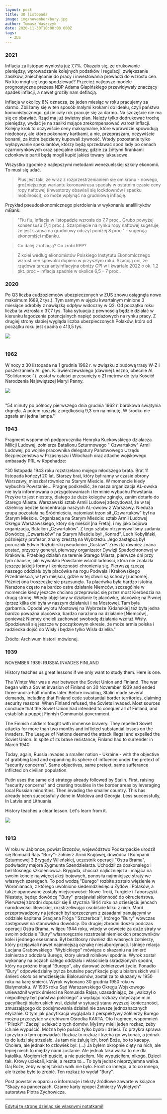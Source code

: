 ```yaml
---
layout: post
title: 30 listopada
image: img/november/bury.jpg
author: Tomasz Waszczyk
date: 2020-11-30T10:00:00.000Z
tags:
  - ZUS
---
```


### 2021

Inflacja za listopad wyniosła już 7,7%. Okazało się, że drukowanie pieniędzy, wprowadzanie kolejnych podatków i regulacji, zwiększanie zasiłków, zniechęcanie do pracy i inwestowania prowadzi do wzrostu cen. No kto mógł się tego spodziewać? Przecież najlepsze modele prognostyczne prezesa NBP Adama Glapińskiego przewidywały znaczący spadek inflacji, a nawet groziły nam deflacją.

Inflacja w okolicy 8% oznacza, że jeden miesiąc w roku pracujemy za darmo. Zbliżamy się w ten sposób małymi krokami do ideału, czyli państwa komunistycznego, gdzie cały rok pracuje się za darmo.
Na szczęście nie ma się co obawiać. Rząd ma już świetny plan. Należy tylko dodrukować trochę pieniędzy, wydać je na zasiłki mające zrekompensować wzrost inflacji. Kolejny krok to oczywiście ceny maksymalne, które wprawdzie spowodują niedobory, ale które pokonamy kartkami, a nie, przepraszam, oczywiście bonami, za które będziemy kupowali żywność. Wtedy pozostanie tylko wyłapywanie spekulantów, którzy będą sprzedawać spod lady po cenach czarnorynkowych oraz specjalne sklepy, gdzie za żółtymi firankami członkowie partii będą mogli kupić jakieś towary luksusowe.

Wszystko zgodnie z najlepszymi metodami wenezuelskiej szkoły ekonomii. To musi się udać.

> Plus jest taki, że wraz z rozprzestrzenianiem się omikronu - nowego, groźniejszego wariantu koronawirusa spadały w ostatnim czasie ceny ropy naftowej (inwestorzy obawiali się lockdownów i spadku mobilności), co może wpłynąć na grudniową inflację.

Przykład pseudoekonomicznego pierdolenia w wykonaniu anallllityków mBank:

> "Fiu fiu, inflacja w listopadzie wzrosła do 7,7 proc.. Grubo powyżej konsensusu (7,4 proc.). Szarpnięcie na rynku ropy naftowej sugeruje, że jest szansa na grudniowy odczyt poniżej 8 proc." - sugerują ekonomiści mBanku.

> Co dalej z inflacją? Co zrobi RPP?

> Z kolei według ekonomistów Polskiego Instytutu Ekonomicznego wzrost cen spowolni dopiero w przyszłym roku. Szacują oni, że rządowa tarcza antyinflacyjna obniży CPI w I kwartale 2022 o ok. 1,2 pkt. proc – inflacja spadnie w okolice 6,5 – 7 proc.. 

### 2020

Po Q3 liczba cudzoziemców ubezpieczonych w ZUS znowu osiągnęła nowe maksimum (689,2 tys.). Tym samym w ujęciu kwartalnym minione 3 miesiące odrobiły z nawiązką odpływ widoczny w Q2. Od początku roku liczba ta wzrosła o 37,7 tys. Taka sytuacja z pewnością będzie działać w kierunku łagodzenia potencjalnych napięć podażowych na rynku pracy. Z drugiej strony słabiej wygląda liczba ubezpieczonych Polaków, która od początku roku jest spadła o 413,5 tys.

<img src="./img/november/zuspl2020.png"><br><br>

### 1962

W nocy z 30 listopada na 1 grudnia 1962 r. w związku z budową trasy W-Z i poszerzaniem Al. gen. K. Świerczewskiego (dawniej Leszno, obecnie Al. "Solidarności"). został w całości przesunięty o 21 metrów do tyłu Kościół Narodzenia Najświętszej Maryi Panny.

<img src="./img/november/kosciol.jpg"><br><br>

"54 minuty po północy pierwszego dnia grudnia 1962 r. barokowa świątynia drgnęła. A potem ruszyła z prędkością 9,3 cm na minutę. W środku nie zgasła ani jedna lampa."

### 1943

Fragment wspomnień podporucznika Henryka Kuckowskiego działacza Milicji Ludowej, żołnierza Batalionu Szturmowego " Czwartaków" Armii Ludowej, po wojnie pracownika delegatury Państwowego Urzędu Bezpieczeństwa w Przasnyszu i Włochach oraz attache wojskowego ambasady PRL w Kopehadze:

"30 listopada 1943 roku rozstrzelano mojego młodszego brata. Brat 11 listopada kończył 20 lat. Starszy brat, który był ranny w czasie obrony Warszawy, mieszkał również na Starym Mieście. W momencie kiedy wybuchło Powstanie… Pragnę podkreślić, że nasza organizacja AL-owska nie była informowana o przygotowaniach i terminie wybuchu Powstania. Przykre to jest niestety, dlatego że dużo kolegów zginęło, zanim dotarło do Starego Miasta. Warszawski sztab Armii Ludowej zdecydował, że w tej dzielnicy będzie koncentracja naszych AL-owców z Warszawy. Nieduża grupa pozostała na Śródmieściu, natomiast trzon sił „Czwartaków” był na Starym Mieście.
Organizacja na Starym Mieście: sztab Armii Ludowej Okręgu Warszawskiego, który się mieścił [na Freta], i my jako bojowa organizacja, Batalion „Czwartaków”. Z tego sztabu otrzymywaliśmy zadania. Dowódcą „Czwartaków” na Starym Mieście był „Konrad”, Lech Kobyliński, późniejszy profesor, znany zresztą na Wybrzeżu. Jego zastępcą był porucznik Edwin Rozłubirski pseudonim „Gustaw”. Zresztą również znana postać, przyszły generał, pierwszy organizator Dywizji Spadochronowej w Krakowie.
Przebieg działań na terenie Starego Miasta, pierwsze dni przy tym chaosie, jaki wywołało Powstanie wśród ludności, która nie znalazła jeszcze jakiejś formy i konieczności chronienia się. Pierwszą rzeczą naszego oddziału była placówka na rogu Podwala i Krakowskiego Przedmieścia, w tym miejscu, gdzie w tej chwili są schody [ruchome]. Później ona troszeczkę się przesunęła. Ta placówka była bardzo istotna. Narażona często na bardzo ostre działanie Niemców, szczególnie w momencie kiedy jeszcze chciano przeprawiać się przez most Kierbedzia na drugą stronę. Wtedy objęliśmy w działanie tę placówkę, placówkę na Piwnej (przez kilka dni była w naszym działaniu) i na Mostowej. Tam była garbarnia. Opodal wylotu Mostowej na Wybrzeże [Gdańskie] też była jedna bardzo poważna placówka, bardzo narażona na działanie [Niemców], ponieważ Niemcy chcieli zachować swobodę działania wzdłuż Wisły. Spodziewali się jeszcze w początkowym okresie, że może armia polska i radziecka dojść do Wisły i będzie tylko Wisła dzieliła."

Źródło: Archiwum historii mówionej.

### 1939

NOVEMBER 1939: RUSSIA INVADES FINLAND

History teaches us great lessons if we only want to study them. Here is one.

The Winter War was a war between the Soviet Union and Finland. The war began with a Soviet invasion of Finland on 30 November 1939 and ended three-and-a-half months later. Before invading, Stalin made several demands, including that Finland cede substantial border territories, claiming security reasons. When Finland refused, the Soviets invaded. Most sources conclude that the Soviet Union had intended to conquer all of Finland, and establish a puppet Finnish Communist government.

The Finnish soldiers fought with immense bravery. They repelled Soviet attacks for more than two months and inflicted substantial losses on the invaders. The League of Nations deemed the attack illegal and expelled the Soviet Union. In spite of its brave resistance, Finland had to surrender in March 1940.

Today, again, Russia invades a smaller nation - Ukraine - with the objective of grabbing land and expanding its sphere of influence under the pretext of "security concerns". Same objectives, same pretext, same sufferance inflicted on civilian population.

Putin uses the same old strategy already followed by Stalin. First, raising "security concerns" and creating troubles in the border areas by leveraging local Russian minorities. Then invading the smaller country. This has already been successfully done in Moldova and Georgia. Less successfully, In Latvia and Lithuania.

History teaches a clear lesson. Let's learn from it.

<img src="./img/november/finland.jpeg"><br><br>

### 1913

W roku w Jabłonce, powiat Brzozów, województwo Podkarpackie urodził się Romuald Rajs "Bury"- żołnierz Armii Krajowej, dowódca I Kompanii Szturmowej 3 Brygady Wileńskiej, uczestnik operacji "Ostra Brama", podwładny majora Zygmunta Szendzielarza.
Uchodził za doskonałego i bezlitosnego szkoleniowca. Brygada, chociaż najliczniejsza i mająca na swoim koncie najwięcej akcji bojowych, ponosiła najmniejsze straty we własnych szeregach. To pod wodzą "Burego" rozbite zostało więzienie w Woronianach, z którego uwolniono siedemdziesięciu Żydów i Polaków, a także opanowane zostały miejscowości: Nowe Troki, Turgiele i Taborszyki. Niestety, będąc dowódcą ''Bury'' przejawiał skłonność do okrucieństwa.
Pierwszej zbrodni dopuścił się 8 stycznia 1944 roku na dziesięciu jeńcach narodowości litewskiej, rozstrzeliwując osobiście kilku z nich. Mord przeprowadzony na jeńcach był sprzecznym z zasadami panującymi w oddziale kapitana Gracjana Fróga ''Szczerbca'', którego "Bury" wówczas zastępował na stanowisku dowódcy. Do drugiej zbrodni doszło podczas operacji Ostra Brama, w lipcu 1944 roku, wtedy w odwecie za duże straty w swoim oddziale "Bury" własnoręcznie rozstrzelał niemieckich pracowników kolei i jednego esesmana. Był bezlitosny również dla własnych żołnierzy, który przejawiali nawet najmniejszą oznakę niesubordynacji. Istnieje relacja Lucjana Grabowskiego ''Wybickiego" mówiąca o skazaniu na śmierć żołnierza z oddziału Burego, który ukradł rolnikowi spodnie. Wyrok został wykonany na oczach całego oddziału i właściciela skradzionych spodni, który na próżno błagał "Burego", aby darować żołnierzowi życie. Ponadto "Bury" odpowiedzialny był za brutalne pacyfikacje pięciu białoruskich wsi i śmierć około osiemdziesięciu Białorusinów, został za to skazany w 1950 roku na karę śmierci. Wyrok wykonano 30 grudnia 1950 roku w Białymstoku.
W 1995 roku Sąd Warszawskiego Okręgu
Wojskowego unieważnił wyrok śmierci na
Romualda Rajsa, uzasadniając, że „walczył o
niepodległy byt państwa polskiego” a wydając
rozkazy dotyczące m.in. pacyfikacji
białoruskich wsi, działał w sytuacji stanu
wyższej konieczności, zmuszającego do
podejmowania działań nie zawsze
jednoznacznych etycznie.
O tym jak pacyfikacja wyglądała z perspektywy żołnierzy Burego można przeczytać w archiwum Ośrodka KARTA. Oto fragment wspomnień ''Pliszki'': Zaczęli uciekać z tych domów. Myśmy mieli jeden rozkaz, żeby ich nie wypuścić. Można było puścić tylko bydło i dzieci. To przykra sprawa i przykro o tym opowiadać. Rozkaz to rozkaz i trzeba go wykonać, a jednak to do ludzi się strzelało. Ja tam nie żałuję ich, broń Boże, bo to kacapy. Cholera, ale jednak to człowiek był. (...) Ja byłem okropnie cięty na nich, ale lepiej niech to między nami zostanie. Ale jednak taka walka to nie dla katolika. Mogłem ich puścić, a nie puściłem. Nie wypuściłem, nikogo. Dzieci tak. Krowy uciekali, konie, a reszta to... To była jednak nieprzyjemna walka. Daj Boże, żeby więcej takich walk nie było. Front co innego, a to co innego, ale trzeba było to zrobić. Ten rozkaz to wydał "Bury".

Post powstał w oparciu o informacje i teksty źródłowe zawarte w książce "Skazy na pancerzach. Czarne karty epopei Żołnierzy Wyklętych" autorstwa Piotra Zychowicza.

---

<a href="https://github.com/TomaszWaszczyk/historia.waszczyk.com/edit/master/src/content/november-30.md" target="_blank">Edytuj tę stronę dzieląc się własnymi notatkami!</a>
